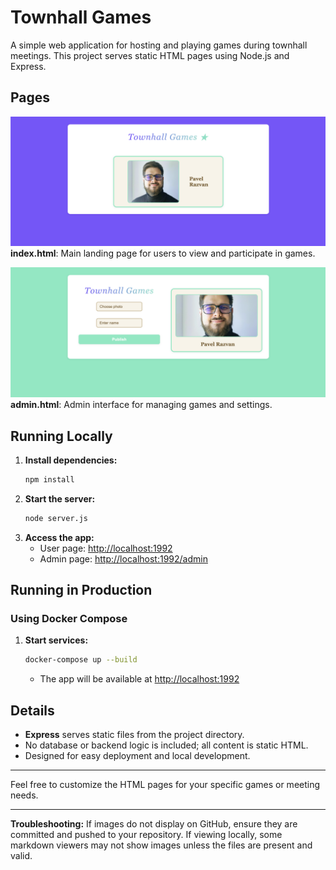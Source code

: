 # Townhall Games

A simple web application for hosting and playing games during townhall meetings. This project serves static HTML pages using Node.js and Express.

## Pages

![Vote Page](images/vote.png)
**index.html**: Main landing page for users to view and participate in games.

![Admin Page](images/admin.png)
**admin.html**: Admin interface for managing games and settings.

## Running Locally

1. **Install dependencies:**
   ```bash
   npm install
   ```
2. **Start the server:**
   ```bash
   node server.js
   ```
3. **Access the app:**
   - User page: [http://localhost:1992](http://localhost:1992)
   - Admin page: [http://localhost:1992/admin](http://localhost:1992/admin)

## Running in Production

### Using Docker Compose

1. **Start services:**
   ```bash
   docker-compose up --build
   ```
   - The app will be available at [http://localhost:1992](http://localhost:1992)

## Details

- **Express** serves static files from the project directory.
- No database or backend logic is included; all content is static HTML.
- Designed for easy deployment and local development.

---

Feel free to customize the HTML pages for your specific games or meeting needs.

---

**Troubleshooting:**
If images do not display on GitHub, ensure they are committed and pushed to your repository. If viewing locally, some markdown viewers may not show images unless the files are present and valid.

